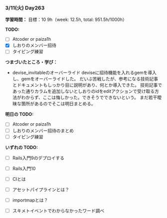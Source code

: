 ### 3/11(火) Day263

**学習時間：**
目標：10
9h（week: 12.5h, total: 951.5h/1000h）

**TODO:**
- [ ] Atcoder or paiza1h
- [x] しおりのメンバー招待
- [ ] タイピング練習

**つまづいたところ・学び：**
- devise_invitableのオーバーライド
deviseに招待機能を入れるgemを導入し、gemをオーバーライドした。
だいぶ苦戦したが、参考になる技術記事とドキュメントもしっかり目に説明があり、何とか導入できた。
技術記事であった通りカラムを追加しないとしおりのidをeditアクションで受け取る方法がわからず、ここは悔しかった。できそうでできないという。
まだ若干曖昧な箇所があるのでそこは明日まとめる。

**明日の TODO:**
- [ ] Atcoder or paiza1h
- [ ] しおりのメンバー招待のまとめ
- [ ] タイピング練習

**いずれの TODO:**
- [ ] Rails入門9のデプロイする
- [ ] Rails入門10
- [ ] CIとは
- [ ] アセットパイプラインとは？
- [ ] importmapとは？
- [ ] スキメトイベントでわからなかったワード調べ


